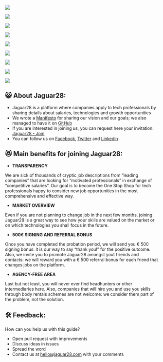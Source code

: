 ![](http://i.imgur.com/1jNSzSC.png)

![](http://i.imgur.com/T0d21OY.png)

![](http://i.imgur.com/HbF05LT.png)

![](http://i.imgur.com/gCMUtDv.png)

![](http://i.imgur.com/u7uKdBF.png)

![](http://i.imgur.com/95gDzLZ.png)

![](http://i.imgur.com/IiimN5K.png)

![](http://i.imgur.com/p2O3JoB.png)

![](http://i.imgur.com/igKZog7.png)

## 😺 About Jaguar28:

- Jaguar28 is a platform where companies apply to tech professionals by sharing details about salaries, technologies and growth opportunities
- We wrote a [Manifesto](https://medium.com/jaguar28/jaguar28-manifesto-9-points-for-rewriting-the-relation-between-companies-and-tech-professionals-fbd9226a5098) for sharing our vision and our goals; we also managed to have it on [GitHub](https://github.com/Jaguar28/Jaguar28-Manifesto)
- If you are interested in joining us, you can request here your invitation: [Jaguar28 - Join](http://www.jaguar28.com/)
- You can follow us on [Facebook](https://www.facebook.com/jaguar28team/), [Twitter](https://twitter.com/jaguar28team) and [Linkedin](https://www.linkedin.com/company-beta/11043440/)

## 😻 Main benefits for joining Jaguar28:

- **TRANSPARENCY**

We are sick of thousands of cryptic job descriptions from “leading companies” that are looking for “motivated professionals” in exchange of “competitive salaries”. Our goal is to become the One Stop Shop for tech professionals happy to consider new job opportunities in the most comprehensive and effective way.
- **MARKET OVERVIEW**

Even if you are not planning to change job in the next few months, joining Jaguar28 is a great way to see how your skills are valued on the market or on which technologies you shall focus in the future.
- **500€ SIGNING AND REFERRAL BONUS**

Once you have completed the probation period, we will send you € 500 signing bonus: it is our way to say “thank you!” for the positive outcome. Also, we invite you to promote Jaguar28 amongst yout friends and contacts: we will reward you with a € 500 referral bonus for each friend that changes jobs on the platform.
- **AGENCY-FREE AREA**

Last but not least, you will never ever find headhunters or other intermediaries here. Also, companies that will hire you and use you skills through body rentals schemes are not welcome: we consider them part of the problem, not the solution.


## 🛠 Feedback:

How can you help us with this guide?

- Open pull request with improvements
- Discuss ideas in issues
- Spread the word
- Contact us at hello@jaguar28.com with your comments
